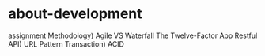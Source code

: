 # about-development
assignment
Methodology) Agile VS Waterfall
The Twelve-Factor App
Restful API) URL Pattern
Transaction) ACID
